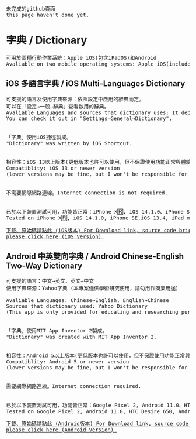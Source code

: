 <pre>
未完成的github頁面
this page haven't done yet.
</pre>

<h1> 字典 / Dictionary </h1>
<pre>
可用於兩種行動作業系統：Apple iOS(包含iPadOS)和Android
Avaliable on two mobile operating systems: Apple iOS(included iPadOS) and Android
</pre>

<h2>iOS 多語言字典 / iOS Multi-Languages Dictionary</h2>
<pre>
可支援的語言及使用字典來源：依照設定中啟用的辭典而定。
可以在「設定→一般→辭典」查看啟用的辭典。
Avaliable Languages and sources that dictionary uses: It depends on "dictionaries" enabled in your iOS Setting.
You can check it out in "Settings→General→Dictionary".
<br>
「字典」使用iOS捷徑製成。
"Dictionary" was written by iOS Shortcut.
<br>
相容性：iOS 13以上版本(更低版本也許可以使用，但不保證使用功能正常與體驗）
Compatiblity: iOS 13 or newer version
(lower versions may be fine, but I won't be responsible for it's user experience and functions working or not)
<br>
不需要網際網路連線。Internet connection is not required.
<br>
已於以下裝置測試可用，功能皆正常：iPhone X🅁, iOS 14.1.0、iPhone SE,iOS 13.4、iPad mini 2019, iPadOS 14.0.1
Tested on iPhone X🅁, iOS 14.1.0, iPhone SE,iOS 13.4, iPad mini 2019,iPadOS 14.0.1.  All of them worked correctly.
</pre>

<a href="https://github.com/iambjlu/dictionary/tree/main/iOS"><pre>
下載、原始碼請點此 (iOS版本)
For Download link, source code bricks, please click here (iOS Version)
</pre></a>




<h2>Android 中英雙向字典 / Android Chinese-English Two-Way Dictionary</h2>
<pre>
可支援的語言：中文→英文、英文→中文
使用字典來源：Yahoo字典 (本專案僅供學術研究使用，請勿用作商業用途）<br>
Avaliable Languages: Chinese→English, English→Chinese
Sources that dictionary used: Yahoo Dictionary
(This app is only provided for educating and researching purpose.  Don't use it on commercial purpose.)
<br>
「字典」使用MIT App Inventor 2製成。
"Dictionary" was created with MIT App Inventor 2.
<br>
相容性：Android 5以上版本(更低版本也許可以使用，但不保證使用功能正常與體驗）
Compatiblity: Android 5 or newer version
(lower versions may be fine, but I won't be responsible for it's user experience and functions working or not)
<br>
需要網際網路連線。Internet connection required.
<br>
已於以下裝置測試可用，功能皆正常：Google Pixel 2, Android 11.0、HTC Desire 650, Android 6.0.1, BlueStacks for Mac,Android 7
Tested on Google Pixel 2, Android 11.0, HTC Desire 650, Android 6.0.1, BlueStacks for Mac,Android 7.  All of them worked correctly.
</pre>

<a href="https://github.com/iambjlu/dictionary/tree/main/Android/"><pre>
下載、原始碼請點此 (Android版本)
For Download link, source code bricks, please click here (Android Version)
</pre></a>


